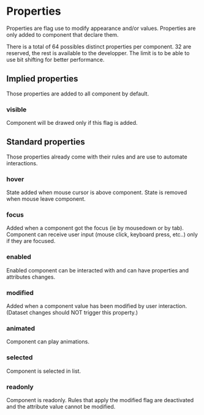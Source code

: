 # Properties

Properties are flag use to modify appearance and/or values. Properties are only added to component that declare them.

There is a total of 64 possibles distinct properties per component. 32 are reserved, the rest is available to the developper. The limit is to be able to use bit shifting for better performance.

## Implied properties
Those properties are added to all component by default.

### **visible**
Component will be drawed only if this flag is added.

## Standard properties
Those properties already come with their rules and are use to automate interactions.

### **hover**
State added when mouse cursor is above component. State is removed when mouse leave component.

### **focus**
Added when a component got the focus (ie by mousedown or by tab). Component can receive user input (mouse click, keyboard press, etc..) only if they are focused.

### **enabled**
Enabled component can be interacted with and can have properties and attributes changes.

### **modified**
Added when a component value has been modified by user interaction. (Dataset changes should NOT trigger this property.)

### **animated**
Component can play animations.

### **selected**
Component is selected in list.

### **readonly**
Component is readonly. Rules that apply the modified flag are deactivated and the attribute value cannot be modified.






